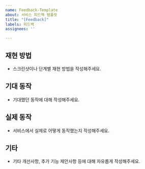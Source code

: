 ```yaml
---
name: Feedback-Template
about: 서비스 피드백 템플릿
title: "[Feedback]"
labels: 피드백
assignees: ''

---
```


## 재현 방법
- 스크린샷이나 단계별 재현 방법을 작성해주세요.

## 기대 동작
- 기대했던 동작에 대해 작성해주세요.

## 실제 동작
- 서비스에서 실제로 어떻게 동작했는지 작성해주세요.

## 기타
- 기타 개선사항, 추가 기능 제안사항 등에 대해 자유롭게 작성해주세요.
